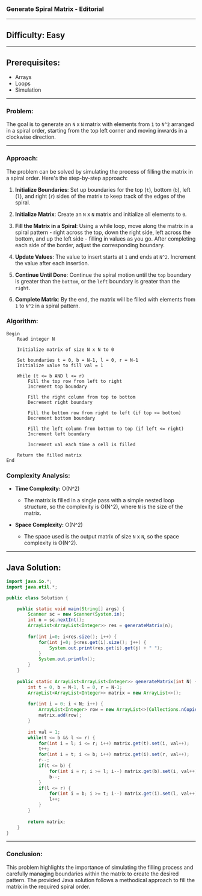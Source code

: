 ### **Generate Spiral Matrix - Editorial**

---

## **Difficulty: Easy**

---

## **Prerequisites:**
- Arrays
- Loops
- Simulation

---

### **Problem:**
The goal is to generate an `N` x `N` matrix with elements from `1` to `N^2` arranged in a spiral order, starting from the top left corner and moving inwards in a clockwise direction.

---

### **Approach:**
The problem can be solved by simulating the process of filling the matrix in a spiral order. Here's the step-by-step approach:

1. **Initialize Boundaries**: Set up boundaries for the top (`t`), bottom (`b`), left (`l`), and right (`r`) sides of the matrix to keep track of the edges of the spiral.

2. **Initialize Matrix**: Create an `N` x `N` matrix and initialize all elements to `0`.

3. **Fill the Matrix in a Spiral**: Using a while loop, move along the matrix in a spiral pattern - right across the top, down the right side, left across the bottom, and up the left side - filling in values as you go. After completing each side of the border, adjust the corresponding boundary.

4. **Update Values**: The value to insert starts at `1` and ends at `N^2`. Increment the value after each insertion.

5. **Continue Until Done**: Continue the spiral motion until the `top` boundary is greater than the `bottom`, or the `left` boundary is greater than the `right`.

6. **Complete Matrix**: By the end, the matrix will be filled with elements from `1` to `N^2` in a spiral pattern.

### **Algorithm:**
```plaintext
Begin
    Read integer N

    Initialize matrix of size N x N to 0

    Set boundaries t = 0, b = N-1, l = 0, r = N-1
    Initialize value to fill val = 1

    While (t <= b AND l <= r)
        Fill the top row from left to right
        Increment top boundary

        Fill the right column from top to bottom
        Decrement right boundary

        Fill the bottom row from right to left (if top <= bottom)
        Decrement bottom boundary

        Fill the left column from bottom to top (if left <= right)
        Increment left boundary

        Increment val each time a cell is filled

    Return the filled matrix
End
```

### **Complexity Analysis:**
- **Time Complexity:** O(N^2)
  - The matrix is filled in a single pass with a simple nested loop structure, so the complexity is O(N^2), where `N` is the size of the matrix.

- **Space Complexity:** O(N^2)
  - The space used is the output matrix of size `N` x `N`, so the space complexity is O(N^2).

---

## **Java Solution:**
```java
import java.io.*;
import java.util.*;

public class Solution {

    public static void main(String[] args) {
        Scanner sc = new Scanner(System.in);
        int n = sc.nextInt();
        ArrayList<ArrayList<Integer>> res = generateMatrix(n);
            
        for(int i=0; i<res.size(); i++) {
            for(int j=0; j<res.get(i).size(); j++) {
                System.out.print(res.get(i).get(j) + " ");
            }
            System.out.println();
        }
    }
    
    public static ArrayList<ArrayList<Integer>> generateMatrix(int N) {
        int t = 0, b = N-1, l = 0, r = N-1;
        ArrayList<ArrayList<Integer>> matrix = new ArrayList<>();
        
        for(int i = 0; i < N; i++) {
            ArrayList<Integer> row = new ArrayList<>(Collections.nCopies(N, 0));
            matrix.add(row);
        }
        
        int val = 1;
        while(t <= b && l <= r) {
            for(int i = l; i <= r; i++) matrix.get(t).set(i, val++);
            t++;
            for(int i = t; i <= b; i++) matrix.get(i).set(r, val++);
            r--;
            if(t <= b) {
                for(int i = r; i >= l; i--) matrix.get(b).set(i, val++);
                b--;
            }
            if(l <= r) {
                for(int i = b; i >= t; i--) matrix.get(i).set(l, val++);
                l++;
            }
        }
        
        return matrix;
    }
}
```

---

### **Conclusion:**
This problem highlights the importance of simulating the filling process and carefully managing boundaries within the matrix to create the desired pattern. The provided Java solution follows a methodical approach to fill the matrix in the required spiral order.